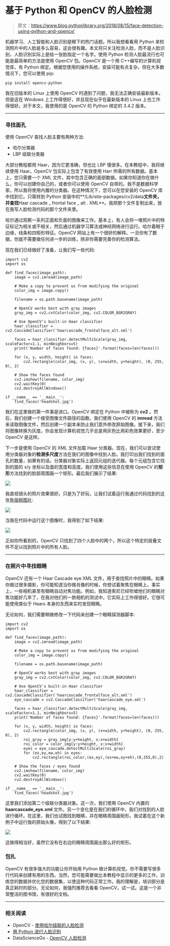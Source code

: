 # 基于 Python 和 OpenCV 的人脸检测

> 原文：<https://www.blog.pythonlibrary.org/2018/08/15/face-detection-using-python-and-opencv/>

机器学习、人工智能和人脸识别是眼下的热门话题。所以我想看看用 Python 来检测照片中的人脸是多么容易，这会很有趣。本文将只关注检测人脸，而不是人脸识别，人脸识别实际上是给一张脸指定一个名字。使用 Python 检测人脸最流行也可能是最简单的方法是使用 OpenCV 包。OpenCV 是一个用 C++编写的计算机视觉库，有 Python 绑定。根据您使用的操作系统，安装可能有点复杂，但在大多数情况下，您可以使用 pip:

```
pip install opencv-python

```

我在旧版本的 Linux 上使用 OpenCV 时遇到了问题，我无法正确安装最新版本。但是这在 Windows 上工作得很好，并且现在似乎在最新版本的 Linux 上也工作得很好。对于本文，我使用的是 OpenCV 的 Python 绑定的 3.4.2 版本。

* * *

### 寻找面孔

使用 OpenCV 查找人脸主要有两种方法:

*   哈尔分类器
*   LBP 级联分类器

大部分教程都用 Haar，因为它更准确，但也比 LBP 慢很多。在本教程中，我将继续使用 Haar。OpenCV 包实际上包含了有效使用 Harr 所需的所有数据。基本上，您只需要一个 XML 文件，其中包含正确的面部数据。如果你知道你在做什么，你可以创建你自己的，或者你可以使用 OpenCV 自带的。我不是数据科学家，所以我将使用内置的分类器。在这种情况下，您可以在您安装的 OpenCV 库中找到它。只需转到 Python 安装中的**/Lib/site-packages/cv2/data**文件夹，并查找**Haar cascade _ frontal face _ alt . XML**。我把那个文件复制出来，放在我写人脸检测代码的那个文件夹里。

哈尔通过观察一系列正面和负面的图像来工作。基本上，有人会将一堆照片中的特征标记为相关或不相关，然后通过机器学习算法或神经网络进行运行。哈尔着眼于边缘，线条和四矩形特征。OpenCV 网站上有一个很好的解释。一旦你有了数据，你就不需要做任何进一步的训练，除非你需要完善你的检测算法。

现在我们已经做好了准备，让我们写一些代码:

```
import cv2
import os

def find_faces(image_path):
    image = cv2.imread(image_path)

    # Make a copy to prevent us from modifying the original
    color_img = image.copy()

    filename = os.path.basename(image_path)

    # OpenCV works best with gray images
    gray_img = cv2.cvtColor(color_img, cv2.COLOR_BGR2GRAY)

    # Use OpenCV's built-in Haar classifier
    haar_classifier = cv2.CascadeClassifier('haarcascade_frontalface_alt.xml')

    faces = haar_classifier.detectMultiScale(gray_img, scaleFactor=1.1, minNeighbors=5)
    print('Number of faces found: {faces}'.format(faces=len(faces)))

    for (x, y, width, height) in faces:
        cv2.rectangle(color_img, (x, y), (x+width, y+height), (0, 255, 0), 2)

    # Show the faces found
    cv2.imshow(filename, color_img)
    cv2.waitKey(0)
    cv2.destroyAllWindows()

if __name__ == '__main__':
    find_faces('headshot.jpg')

```

我们在这里做的第一件事是进口。OpenCV 绑定在 Python 中被称为 **cv2** 。然后，我们创建一个接受图像文件路径的函数。我们使用 OpenCV 的 **imread** 方法来读取图像文件，然后创建一个副本来防止我们意外修改原始图像。接下来，我们将图像转换为灰度。你会发现计算机视觉几乎总是用灰色比用彩色效果更好，至少 OpenCV 是这样。

下一步是使用 OpenCV 的 XML 文件加载 Haar 分类器。现在，我们可以尝试使用分类器对象的**检测多尺度**方法在我们的图像中找到人脸。我打印出我们找到的面孔的数量，如果有的话。分类器对象实际上返回元组的迭代器。每个元组包含它找到的面的 x/y 坐标以及面的宽度和高度。我们使用这些信息在使用 OpenCV 的**矩形**方法找到的脸部周围画一个矩形。最后我们展示了结果:

![](img/9fe5b9c784d93e210cf6277ad91ea307.png)

我直视镜头的照片效果很好。只是为了好玩，让我们试着运行我通过代码找到的这张[免版税图片](https://www.pexels.com/photo/group-of-people-wearing-blue-volunteer-shirts-1081223/):

![](img/f92e9983f88c3d7d4da9f0c80b0a7c74.png)

当我在代码中运行这个图像时，我得到了如下结果:

![](img/11e04c29d7e9b443833406f3fbc8cd56.png)

正如你所看到的，OpenCV 只找到了四个人脸中的两个，所以这个特定的层叠文件不足以找到照片中的所有人脸。

* * *

### 在照片中寻找眼睛

OpenCV 还有一个 Haar Cascade eye XML 文件，用于查找照片中的眼睛。如果你做过很多摄影，你可能知道当你做肖像的时候，你想试着聚焦在眼睛上。事实上，一些相机甚至有眼睛自动对焦功能。例如，我知道索尼已经吹嘘他们的眼睛对焦功能好几年了，在我对他们的一款相机的测试中，它实际上工作得很好。它很可能使用类似于 Haars 本身的东西来实时发现眼睛。

无论如何，我们需要稍微修改一下代码来创建一个眼睛探测器脚本:

```
import cv2
import os

def find_faces(image_path):
    image = cv2.imread(image_path)

    # Make a copy to prevent us from modifying the original
    color_img = image.copy()

    filename = os.path.basename(image_path)

    # OpenCV works best with gray images
    gray_img = cv2.cvtColor(color_img, cv2.COLOR_BGR2GRAY)

    # Use OpenCV's built-in Haar classifier
    haar_classifier = cv2.CascadeClassifier('haarcascade_frontalface_alt.xml')
    eye_cascade = cv2.CascadeClassifier('haarcascade_eye.xml')

    faces = haar_classifier.detectMultiScale(gray_img, scaleFactor=1.1, minNeighbors=5)
    print('Number of faces found: {faces}'.format(faces=len(faces)))

    for (x, y, width, height) in faces:
        cv2.rectangle(color_img, (x, y), (x+width, y+height), (0, 255, 0), 2)
        roi_gray = gray_img[y:y+height, x:x+width]
        roi_color = color_img[y:y+height, x:x+width]
        eyes = eye_cascade.detectMultiScale(roi_gray)
        for (ex,ey,ew,eh) in eyes:
            cv2.rectangle(roi_color,(ex,ey),(ex+ew,ey+eh),(0,255,0),2)

    # Show the faces / eyes found
    cv2.imshow(filename, color_img)
    cv2.waitKey(0) 
    cv2.destroyAllWindows()

if __name__ == '__main__':
    find_faces('headshot.jpg')

```

这里我们添加第二个级联分类器对象。这一次，我们使用 OpenCV 内置的 **haarcascade_eye.xml** 文件。另一个变化是在我们的循环中，我们对找到的人脸进行循环。在这里，我们也试图找到眼睛，并在眼睛周围画矩形。我试着在这个新例子中运行我的原始头像，得到了以下结果:

![](img/2991ed63d97f33b2317fad78095f8dfb.png)

这做得相当好，虽然它没有在右边的眼睛周围画出那么好的矩形。

### 包扎

OpenCV 有很多强大的功能让你开始用 Python 做计算机视觉。你不需要写很多行代码来创建有用的东西。当然，您可能需要做比本教程中显示的更多的工作，训练您的数据并优化您的数据集，以使这种代码正常工作。我的理解是，培训部分是真正耗时的部分。无论如何，我强烈推荐去看看 OpenCV，试一试。这是一个非常整洁的图书馆，有很好的文档。

* * *

### 相关阅读

*   OpenCV - [使用哈尔级联的人脸检测](https://docs.opencv.org/3.3.0/d7/d8b/tutorial_py_face_detection.html)
*   [用 Python 进行人脸识别](https://realpython.com/face-recognition-with-python/)
*   DataScienceGo - [OpenCV 人脸检测](https://www.superdatascience.com/opencv-face-detection/)
